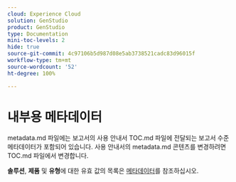 ```yaml
---
cloud: Experience Cloud
solution: GenStudio
product: GenStudio
type: Documentation
mini-toc-levels: 2
hide: true
source-git-commit: 4c97106b5d987d08e5ab3738521cadc83d96015f
workflow-type: tm+mt
source-wordcount: '52'
ht-degree: 100%

---
```



# 내부용 메타데이터

<!--
git-repo: https://github.com/AdobeDocs/genstudio.en
-->

metadata.md 파일에는 보고서의 사용 안내서 TOC.md 파일에 전달되는 보고서 수준 메타데이터가 포함되어 있습니다. 사용 안내서의 metadata.md 콘텐츠를 변경하려면 TOC.md 파일에서 변경합니다.

**솔루션**, **제품** 및 **유형**&#x200B;에 대한 유효 값의 목록은 [메타데이터](https://experienceleague.adobe.com/docs/authoring-guide-exl/using/editing/user-guide-setup/metadata.html)를 참조하십시오.
